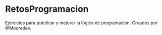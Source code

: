 # RetosProgramacion
Ejercicios para prácticar y mejorar la lógica de programación. Creados por @Mouredev.
